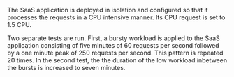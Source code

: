 The SaaS application is deployed in isolation and configured so that it processes the
requests in a CPU intensive manner. Its CPU request is set to 1.5 CPU.

Two separate tests are run.
First, a bursty workload is applied to the SaaS application consisting of five minutes of 60 requests per second 
followed by a one minute peak of 250 requests per second. This pattern is repeated 20 times.
In the second test, the the duration of the low workload inbetween the bursts is increased to seven minutes.